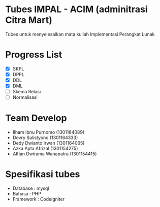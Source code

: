 # Tubes IMPAL - ACIM (adminitrasi Citra Mart)
Tubes untuk menyelesaikan mata kuliah Implementasi Perangkat Lunak

# Progress List
- [x] SKPL
- [x] DPPL
- [x] DDL
- [x] DML
- [ ] Skema Relasi
- [ ] Normalisasi

# Team Develop
- Ilham Ibnu Purnomo (1301164089)
- Devry Sulistyono (1301164333)
- Dedy Dwianto Irwan (1301164065)
- Azka Apta Afrizal (1301154275)
- Alfian Dwirama Wanapatra (1301154415)

# Spesifikasi tubes
- Database  : mysql
- Bahasa    : PHP
- Framework : Codeigniter
